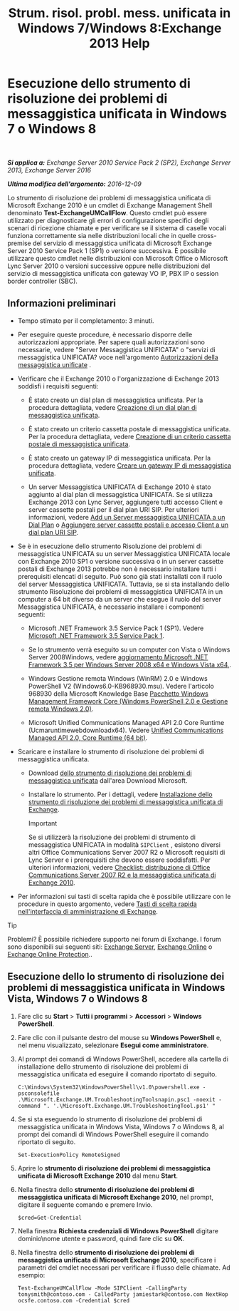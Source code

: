 ﻿---
title: 'Strum. risol. probl. mess. unificata in Windows 7/Windows 8:Exchange 2013 Help'
TOCTitle: Esecuzione dello strumento di risoluzione dei problemi di messaggistica unificata in Windows 7 o Windows 8
ms:assetid: 98d6869d-ee4a-4088-849d-ef75b0f5d932
ms:mtpsurl: https://technet.microsoft.com/it-it/library/Ff851872(v=EXCHG.150)
ms:contentKeyID: 56269836
ms.date: 05/22/2018
mtps_version: v=EXCHG.150
ms.translationtype: MT
---

# Esecuzione dello strumento di risoluzione dei problemi di messaggistica unificata in Windows 7 o Windows 8

 

_**Si applica a:** Exchange Server 2010 Service Pack 2 (SP2), Exchange Server 2013, Exchange Server 2016_

_**Ultima modifica dell'argomento:** 2016-12-09_

Lo strumento di risoluzione dei problemi di messaggistica unificata di Microsoft Exchange 2010 è un cmdlet di Exchange Management Shell denominato **Test-ExchangeUMCallFlow**. Questo cmdlet può essere utilizzato per diagnosticare gli errori di configurazione specifici degli scenari di ricezione chiamate e per verificare se il sistema di caselle vocali funziona correttamente sia nelle distribuzioni locali che in quelle cross-premise del servizio di messaggistica unificata di Microsoft Exchange Server 2010 Service Pack 1 (SP1) o versione successiva. È possibile utilizzare questo cmdlet nelle distribuzioni con Microsoft Office o Microsoft Lync Server 2010 o versioni successive oppure nelle distribuzioni del servizio di messaggistica unificata con gateway VO IP, PBX IP o session border controller (SBC).

## Informazioni preliminari

  - Tempo stimato per il completamento: 3 minuti.

  - Per eseguire queste procedure, è necessario disporre delle autorizzazioni appropriate. Per sapere quali autorizzazioni sono necessarie, vedere "Server Messaggistica UNIFICATA" o "servizi di messaggistica UNIFICATA? voce nell'argomento [Autorizzazioni della messaggistica unificate](unified-messaging-permissions-exchange-2013-help.md) .

  - Verificare che il Exchange 2010 o l'organizzazione di Exchange 2013 soddisfi i requisiti seguenti:
    
      - È stato creato un dial plan di messaggistica unificata. Per la procedura dettagliata, vedere [Creazione di un dial plan di messaggistica unificata](create-a-um-dial-plan-exchange-2013-help.md).
    
      - È stato creato un criterio cassetta postale di messaggistica unificata. Per la procedura dettagliata, vedere [Creazione di un criterio cassetta postale di messaggistica unificata](create-a-um-mailbox-policy-exchange-2013-help.md).
    
      - È stato creato un gateway IP di messaggistica unificata. Per la procedura dettagliata, vedere [Creare un gateway IP di messaggistica unificata](create-a-um-ip-gateway-exchange-2013-help.md).
    
      - Un server Messaggistica UNIFICATA di Exchange 2010 è stato aggiunto al dial plan di messaggistica UNIFICATA. Se si utilizza Exchange 2013 con Lync Server, aggiungere tutti accesso Client e server cassette postali per il dial plan URI SIP. Per ulteriori informazioni, vedere [Add un Server messaggistica UNIFICATA a un Dial Plan](https://go.microsoft.com/fwlink/p/?linkid=313051) o [Aggiungere server cassette postali e accesso Client a un dial plan URI SIP](add-mailbox-and-client-access-servers-to-a-sip-uri-dial-plan-exchange-2013-help.md).

  - Se è in esecuzione dello strumento Risoluzione dei problemi di messaggistica UNIFICATA su un server Messaggistica UNIFICATA locale con Exchange 2010 SP1 o versione successiva o in un server cassette postali di Exchange 2013 potrebbe non è necessario installare tutti i prerequisiti elencati di seguito. Può sono già stati installati con il ruolo del server Messaggistica UNIFICATA. Tuttavia, se si sta installando dello strumento Risoluzione dei problemi di messaggistica UNIFICATA in un computer a 64 bit diverso da un server che esegue il ruolo del server Messaggistica UNIFICATA, è necessario installare i componenti seguenti:
    
      - Microsoft .NET Framework 3.5 Service Pack 1 (SP1). Vedere [Microsoft .NET Framework 3.5 Service Pack 1](https://go.microsoft.com/fwlink/p/?linkid=152380).
    
      - Se lo strumento verrà eseguito su un computer con Vista o Windows Server 2008Windows, vedere [aggiornamento Microsoft .NET Framework 3.5 per Windows Server 2008 x64 e Windows Vista x64,](https://go.microsoft.com/fwlink/p/?linkid=178998).
    
      - Windows Gestione remota Windows (WinRM) 2.0 e Windows PowerShell V2 (Windows6.0-KB968930.msu). Vedere l'articolo 968930 della Microsoft Knowledge Base [Pacchetto Windows Management Framework Core (Windows PowerShell 2.0 e Gestione remota Windows 2.0)](http://go.microsoft.com/fwlink/p/?linkid=3052&kbid=968930).
    
      - Microsoft Unified Communications Managed API 2.0 Core Runtime (Ucmaruntimewebdownloadx64). Vedere [Unified Communications Managed API 2.0, Core Runtime (64 bit)](https://go.microsoft.com/fwlink/p/?linkid=198175).

  - Scaricare e installare lo strumento di risoluzione dei problemi di messaggistica unificata.
    
      - Download [dello strumento di risoluzione dei problemi di messaggistica unificata](https://go.microsoft.com/fwlink/p/?linkid=182625) dall'area Download Microsoft.
    
      - Installare lo strumento. Per i dettagli, vedere [Installazione dello strumento di risoluzione dei problemi di messaggistica unificata di Exchange](install-the-exchange-um-troubleshooting-tool-exchange-2013-help.md).
        

        > [!IMPORTANT]
        > Se si utilizzerà la risoluzione dei problemi di strumento di messaggistica UNIFICATA in modalità <CODE>SIPClient</CODE> , esistono diversi altri Office Communications Server 2007 R2 o Microsoft requisiti di Lync Server e i prerequisiti che devono essere soddisfatti. Per ulteriori informazioni, vedere <A href="https://go.microsoft.com/fwlink/p/?linkid=311961">Checklist: distribuzione di Office Communications Server 2007 R2 e la messaggistica unificata di Exchange 2010</A>.



  - Per informazioni sui tasti di scelta rapida che è possibile utilizzare con le procedure in questo argomento, vedere [Tasti di scelta rapida nell'interfaccia di amministrazione di Exchange](keyboard-shortcuts-in-the-exchange-admin-center-exchange-online-protection-help.md).


> [!TIP]
> Problemi? È possibile richiedere supporto nei forum di Exchange. I forum sono disponibili sui seguenti siti: <A href="https://go.microsoft.com/fwlink/p/?linkid=60612">Exchange Server</A>, <A href="https://go.microsoft.com/fwlink/p/?linkid=267542">Exchange Online</A> o <A href="https://go.microsoft.com/fwlink/p/?linkid=285351">Exchange Online Protection</A>..



## Esecuzione dello lo strumento di risoluzione dei problemi di messaggistica unificata in Windows Vista, Windows 7 o Windows 8

1.  Fare clic su **Start** \> **Tutti i programmi** \> **Accessori** \> **Windows PowerShell**.

2.  Fare clic con il pulsante destro del mouse su **Windows PowerShell** e, nel menu visualizzato, selezionare **Esegui come amministratore**.

3.  Al prompt dei comandi di Windows PowerShell, accedere alla cartella di installazione dello strumento di risoluzione dei problemi di messaggistica unificata ed eseguire il comando riportato di seguito.
    
        C:\Windows\System32\WindowsPowerShell\v1.0\powershell.exe -psconsolefile .\Microsoft.Exchange.UM.TroubleshootingToolsnapin.psc1 -noexit -command ". '.\Microsoft.Exchange.UM.TroubleshootingTool.ps1' "

4.  Se si sta eseguendo lo strumento di risoluzione dei problemi di messaggistica unificata in Windows Vista, Windows 7 o Windows 8, al prompt dei comandi di Windows PowerShell eseguire il comando riportato di seguito.
    
        Set-ExecutionPolicy RemoteSigned

5.  Aprire lo **strumento di risoluzione dei problemi di messaggistica unificata di Microsoft Exchange 2010** dal menu **Start**.

6.  Nella finestra dello **strumento di risoluzione dei problemi di messaggistica unificata di Microsoft Exchange 2010**, nel prompt, digitare il seguente comando e premere Invio.
    
        $cred=Get-Credential

7.  Nella finestra **Richiesta credenziali di Windows PowerShell** digitare dominio\\nome utente e password, quindi fare clic su **OK**.

8.  Nella finestra dello **strumento di risoluzione dei problemi di messaggistica unificata di Microsoft Exchange 2010**, specificare i parametri del cmdlet necessari per verificare il flusso delle chiamate. Ad esempio:
    
        Test-ExchangeUMCallFlow -Mode SIPClient -CallingParty tonysmith@contoso.com - CalledParty jamiestark@contoso.com NextHop ocsfe.contoso.com -Credential $cred

